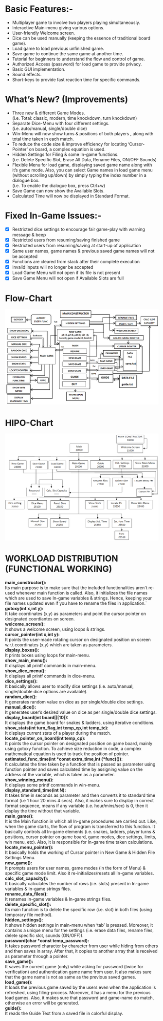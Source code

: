 # Basic Features:-
- Multiplayer game to involve two players playing simultaneously.
- Interactive Main-menu giving various options.
- User-friendly Welcome screen.
- Dice can be used manually (keeping the essence of traditional board game).
- Load game to load previous unfinished game.
- Save game to continue the same game at another time.
- Tutorial for beginners to understand the flow and control of game. 
- Authorized Access (password) for load game to provide privacy.
- Basic GUI implementation.
- Sound effects.
- Short-keys to provide fast reaction time for specific commands.

# What’s New? (Improvements)
- Three new & different Game Modes.\
    (i.e. Total: classic, modern, time knockdown, turn knockdown)
- Separate Dice-Menu with four different settings.\
    (i.e. auto/manual, single/double dice)
- Win-Menu will now show turns & positions of both players , along with total time taken in each match.
- To reduce the code size & improve efficiency for locating ‘Cursor-Pointer’ on board, a complex equation is used.
- Hidden Settings for Filing & some In-game functions.\
    (i.e. Delete Specific Slot, Erase All Data, Rename Files, ON/OFF Sounds)
- Flexible Menu for load game, displaying saved game name along with it’s game mode. Also, you can select Game names in load game menu (without scrolling up/down) by simply typing the index number in a dialogue box.\
    (i.e. To enable the dialogue box, press Ctrl+w)
- Save Game can now show the Available Slots.
- Calculated Time will now be displayed in Standard Format.

# Fixed In-Game Issues:-
- [x] Restricted dice settings to encourage fair game-play with warning message & beep
- [x] Restricted users from resuming/saving finished game 
- [x] Restricted users from resuming/saving at start-up of application
- [x] Same user names, game names & previous saved game names will not be accepted
- [x] Functions are cleared from stack after their complete execution
- [x] Invalid inputs will no longer be accepted
- [x] Load Game Menu will  not open if its file is not present
- [x] Save Game Menu will not open if Available Slots are full

# Flow-Chart
![](Images/flow_chart.png)
# HIPO-Chart
![](Images/HIPO_chart.png)

# WORKLOAD DISTRIBUTION (FUNCTIONAL WORKING)
**main_constructor():**\
Its main purpose is to make sure that the included functionalities aren't re-used whenever main function is called. Also, it initializes the file names which are used to save In-game variables & strings. Hence, keeping your file names updated even if you have to rename the files in application.\`\
**gotoxy(int x,int y):**\
It take coordinates (x,y) as parameters and point the cursor pointer on designated coordiantes on screen.\
**welcome_screen():**\
It shows a welcome screen, using loops & strings.\
**cursor_pointer(int x,int y):**\
It points the user-made rotating cursor on designated position on screen w.r.t coordinates (x,y) which are taken as parameters.\
**display_boxes():**\
It prints boxes using loops for main-menu.\
**show_main_menu():**\
It displays all printf commands in main-menu.\
**show_dice_menu():**\
It displays all printf commands in dice-menu.\
**dice_settings():**\
It basically allows user to modify dice settings (i.e. auto/manual, single/double dice options are available).\
**random_dice():**\
It generates random value on dice as per single/double dice settings.\
**manual_dice():**\
It generates user’s desired value on dice as per single/double dice settings.\
**display_board(int board[][10]):**\
It displays the game board for snakes & ladders, using iterative conditions.\
**show_stats(int turn_flag,int temp_cp,int temp_tc):**\
It displays current stats of a player during the match.\
**locate_pointer_on_board(int temp_cp):**\
It points the cursor pointer on designated position on game board, mainly using gotoxy function. To achieve size reduction in code, a complex mathematical equation is used to track the position of pointer.\
**estimated_func_time(int *const extra_time,int (*func)()):**\
It calculates the time taken by a function that is passed as parameter using function pointer and saves calculated time by assigning value on the address of the variable, which is taken as a parameter.\
**show_winning_menu():**\
It displays some printf commands in win-menu.\
**display_standard_time(int N):**\
It takes time in seconds as parameter and then converts it to standard time format (i.e 1 hour 20 mins 4 secs). Also, it makes sure to display in correct format sequence, means if any variable (i.e. hour/mins/sec) is 0, then it display the time without that variable.\
**main_game():**\
It is the Main function in which all In-game procedures are carried out. Like, when the game starts, the flow of program is transferred to this function. It basically controls all In-game elements (i.e. snakes, ladders, player turns & positions, cursor pointer on game board, game modes, dice settings, limits, win menu, etc). Also, it is responsible for In-game time taken calculations.\
**locate_menu_pointer():**\
It basically holds the working of Cursor pointer in New Game & Hidden File Settings Menu.\
**new_game():**\
It prompts users for user names, game modes (in the form of Menu) & specific game mode limit. Also it re-initializes/resets all In-game variables.\
**calc_slot_capacity():**\
It basically calculates the number of rows (i.e. slots) present in In-game variables & In-game strings files.\
**rename_data_files():**\
It renames In-game variables & In-game strings files.\
**delete_specific_slot():**\
Its main function is to delete the specific row (i.e. slot) in both files (using temporary file method).\
**hidden_settings():**\
It shows hidden settings in main-menu when ‘tab’ is pressed. Moreover, it contains a unique menu for the settings (i.e. erase data files, rename files, delete specific slot, sounds (ON/OFF)).\
**password(char *const temp_password):**\
It takes password character by character from user while hiding from others and then saves in array. After that, it copies to another array that is received as parameter through a pointer.\
**save_game():**\
It saves the current game (only) while asking for password (twice for verification) and authentication game name from user. It also makes sure that the game name is not as same as the previous saved games.\
**load_game():**\
It loads the previous game saved by the users even when the application is refreshed, using filing-process. Moreover, it has a menu for the previous load games. Also, it makes sure that password and game-name do match, otherwise an error will be generated.\
**guide():**\
It reads the Guide Text from a saved file in colorful display.
